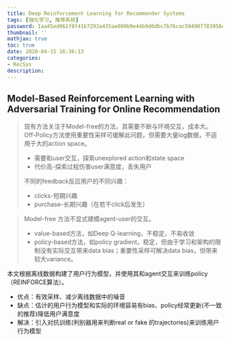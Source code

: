 ```yaml
---
title: Deep Reinforcement Learning for Recommender Systems
tags: [强化学习, 推荐系统]
password: 1aa45ed061f8f41b7292a435ae009b9e44b9d0dbc7b76cac50490f783956e667
thumbnail: ''
mathjax: true
toc: true
date: 2020-04-15 16:36:13
categories:
- RecSys
description:
---
```


## Model-Based Reinforcement Learning with Adversarial Training for Online Recommendation

> 现有方法关注于Model-free的方法，其需要不断与环境交互，成本大。
> Off-Policy方法使用重要性采样可缓解此问题，但需要大量log数据，不适用于大的action space。
>
> - 需要和user交互，探索unexplored action和state space
> - 代价高-探索过程伤害user满意度，丢失用户
>
> 不同的feedback反应用户的不同兴趣：
>
> - clicks-短期兴趣
> - purchase-长期兴趣（在若干click后发生）

> Model-free 方法不显式建模agent-user的交互。
>
> - value-based方法，如Deep Q-learning，不稳定，不易收敛
> - policy-based方法，如policy gradient，稳定，但由于学习和架构的限制没有实际交互带来data bias；重要性采样可解决data bias，但带来较大variance。

本文根据离线数据构建了用户行为模型，并使用其和agent交互来训练policy（REINFORCE算法）。

- 优点：有效采样、减少离线数据中的噪音
- 缺点：估计的用户行为模型和实际的环境容易有bias、policy经常更新(不一致的推荐)降低用户满意度
- 解决：引入对抗训练(判别器用来判断real or fake 的trajectories)来训练用户行为模型


